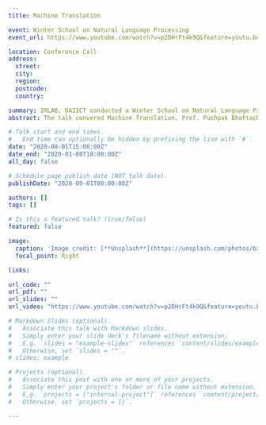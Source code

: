 ```yaml
---
title: Machine Translation

event: Winter School on Natural Language Processing
event_url: https://www.youtube.com/watch?v=p2DHrFt4k9Q&feature=youtu.be

location: Conference Call
address:
  street: 
  city: 
  region: 
  postcode: 
  country: 

summary: IRLAB, DAIICT conducted a Winter School on Natural Language Processing. 
abstract: The talk convered Machine Translation. Prof. Pushpak Bhattacharyya, Aakash Banerjee and I convered the different paradigms of Machine Translation. I talked about Unsupervised Neural Machine Translation describing the three pillars of it in detail and the challenges which are being faced in Indian Languages. 

# Talk start and end times.
#   End time can optionally be hidden by prefixing the line with `#`.
date: "2020-08-01T15:00:00Z"
date_end: "2020-01-08T18:00:00Z"
all_day: false

# Schedule page publish date (NOT talk date).
publishDate: "2020-09-01T00:00:00Z"

authors: []
tags: []

# Is this a featured talk? (true/false)
featured: false

image:
  caption: 'Image credit: [**Unsplash**](https://unsplash.com/photos/bzdhc5b3Bxs)'
  focal_point: Right

links:

url_code: ""
url_pdf: ""
url_slides: ""
url_video: "https://www.youtube.com/watch?v=p2DHrFt4k9Q&feature=youtu.be"

# Markdown Slides (optional).
#   Associate this talk with Markdown slides.
#   Simply enter your slide deck's filename without extension.
#   E.g. `slides = "example-slides"` references `content/slides/example-slides.md`.
#   Otherwise, set `slides = ""`.
# slides: example

# Projects (optional).
#   Associate this post with one or more of your projects.
#   Simply enter your project's folder or file name without extension.
#   E.g. `projects = ["internal-project"]` references `content/project/deep-learning/index.md`.
#   Otherwise, set `projects = []`.

---
```


